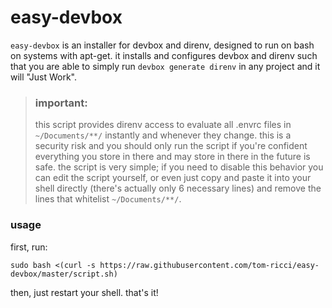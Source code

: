 # easy-devbox
`easy-devbox` is an installer for devbox and direnv, designed to run on bash on systems with apt-get. it installs and configures devbox and direnv such that you are able to simply run `devbox generate direnv` in any project and it will "Just Work".

> ### important:
> this script provides direnv access to evaluate all .envrc files in `~/Documents/**/` instantly and whenever they change. this is a security risk and you should only run the script if you're confident everything you store in there and may store in there in the future is safe. the script is very simple; if you need to disable this behavior you can edit the script yourself, or even just copy and paste it into your shell directly (there's actually only 6 necessary lines) and remove the lines that whitelist `~/Documents/**/`.

### usage
first, run:
```shell
sudo bash <(curl -s https://raw.githubusercontent.com/tom-ricci/easy-devbox/master/script.sh)
```
then, just restart your shell. that's it!